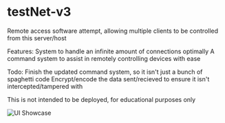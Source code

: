 # testNet-v3


Remote access software attempt, allowing multiple clients to be controlled from this server/host

Features: 
System to handle an infinite amount of connections optimally
A command system to assist in remotely controlling devices with ease

Todo:
Finish the updated command system, so it isn't just a bunch of spaghetti code
Encrypt/encode the data sent/recieved to ensure it isn't intercepted/tampered with


This is not intended to be deployed, for educational purposes only

![UI Showcase](https://cdn.discordapp.com/attachments/879783193635618856/884556435332165682/unknown.png)
